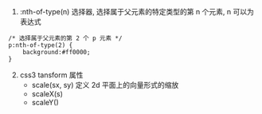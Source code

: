 1. :nth-of-type(n) 选择器, 选择属于父元素的特定类型的第 n 个元素, n 可以为表达式
```
/* 选择属于父元素的第 2 个 p 元素 */
p:nth-of-type(2) { 
	background:#ff0000;
}
```

2. css3 tansform 属性
	- scale(sx, sy) 				定义 2d 平面上的向量形式的缩放
	- scaleX(s)
	- scaleY()
